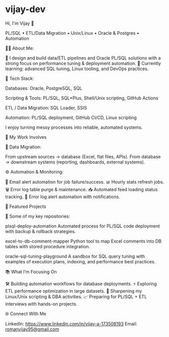 # vijay-dev

Hi, I'm Vijay 👋

PL/SQL • ETL/Data Migration • Unix/Linux • Oracle & Postgres • Automation

👨‍💻 About Me:

💼 I design and build data/ETL pipelines and Oracle PL/SQL solutions with a strong focus on performance tuning & deployment automation.
🔭 Currently learning: advanced SQL tuning, Linux tooling, and DevOps practices.

🧰 Tech Stack:

Databases: 
Oracle, PostgreSQL, SQL

Scripting & Tools: 
PL/SQL, SQL*Plus, Shell/Unix scripting, GitHub Actions

ETL / Data Migration: 
SQL Loader, SSIS

Automation: 
PL/SQL deployment, GitHub CI/CD, Linux scripting


I enjoy turning messy processes into reliable, automated systems.

🚀 My Work Involves

🔄 Data Migration:

From upstream sources → database (Excel, flat files, APIs).
From database → downstream systems (reporting, dashboards, external systems).

⚙️ Automation & Monitoring:

📧 Email alert automation for job failure/success.
📊 Hourly stats refresh jobs.
🗑️ Error log table purge & maintenance.
📥 Automated feed loading status tracking.
🚨 Error log alert automation with notifications.

🔗 Featured Projects

🚀 Some of my key repositories:

plsql-deploy-automation
Automated process for PL/SQL code deployment with backup & rollback strategies.

excel-to-db-comment-mapper
Python tool to map Excel comments into DB tables with stored procedure integration.

oracle-sql-tuning-playground
A sandbox for SQL query tuning with examples of execution plans, indexing, and performance best practices.

📚 What I’m Focusing On

🛠 Building automation workflows for database deployments.
⚡ Exploring ETL performance optimization in large datasets.
🐧 Sharpening my Linux/Unix scripting & DBA activities.
📈 Preparing for PL/SQL + ETL interviews with hands-on projects.

🌐 Connect With Me

LinkedIn: https://www.linkedin.com/in/vijay-a-173508193
Email: romanvijay95@gmail.com
